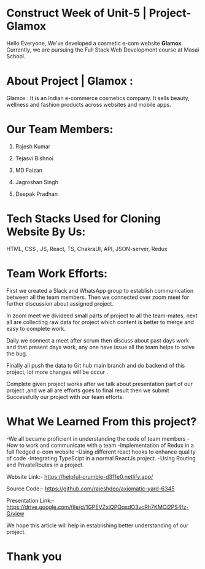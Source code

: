 # Construct Week of Unit-5 | Project-Glamox

Hello Everyone, We've developed a cosmetic e-com website **Glamox**. Currently, we are pursuing the Full Stack Web Development course at Masai School.



# About Project | Glamox :

Glamox : It is an Indian e-commerce cosmetics company. It sells beauty, wellness and fashion products across websites and mobile apps.

# Our Team Members:

1. Rajesh Kumar

2. Tejasvi Bishnoi

3. MD Faizan

4. Jagroshan Singh

5. Deepak Pradhan

# Tech Stacks Used for Cloning Website By Us:

HTML, CSS , JS, React, TS, ChakraUI, API, JSON-server, Redux


# Team Work Efforts:

First we created a Slack and WhatsApp group to establish communication between all the team members. Then we connected over zoom meet for further discussion about assigned project.

In zoom meet we divideed small parts of project to all the team-mates, next all are collecting raw data for project which content is better to merge and easy to complete work.

Daily we connect a meet after scrum then discuss about past days work and that present days work, any one have issue all the team helps to solve the bug.

Finally all push the data to Git hub main branch and do backend of this project, lot more changes will be occur .

Complete given project works after we talk about presentation part of our project ,and we all are efforts goes to final result then we submit Successfully our project with our team efforts.


# What We Learned From this project?

-We all became proficient in understanding the code of team members
-How to work and communicate with a team
-Implementation of Redux in a full fledged e-com website
-Using different react hooks to enhance quality of code
-Integrating TypeScipt in a normal ReactJs project.
-Using Routing and PrivateRoutes in a project.


Website Link:- https://helpful-crumble-d311e0.netlify.app/

Source Code:- https://github.com/rajeshdeo/axiomatic-yard-6345

Presentation Link:- https://drive.google.com/file/d/1GPEVZxiQPQqsdO3vcRh7KMCi2PS4fz-G/view

We hope this article will help in establishing better understanding of our project.

# Thank you

